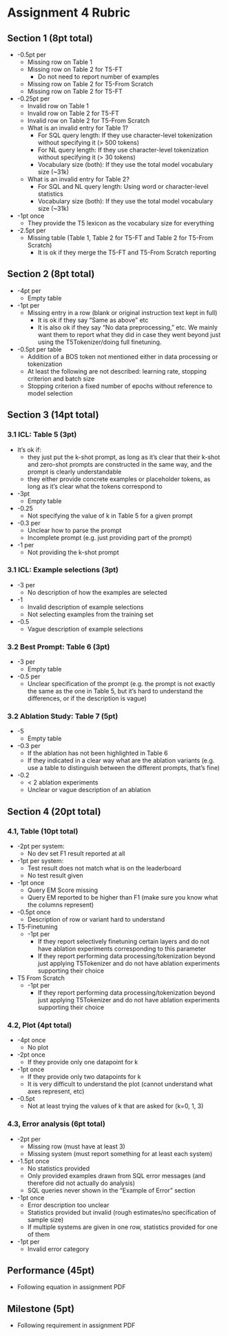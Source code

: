 Assignment 4 Rubric
===================

Section 1 (8pt total)
---------------------
* -0.5pt per 
  * Missing row on Table 1
  * Missing row on Table 2 for T5-FT
    * Do not need to report number of examples
  * Missing row on Table 2 for T5-From Scratch
  * Missing row on Table 2 for T5-FT
* -0.25pt per
  * Invalid row on Table 1
  * Invalid row on Table 2 for T5-FT
  * Invalid row on Table 2 for T5-From Scratch
  * What is an invalid entry for Table 1?
    * For SQL query length: If they use character-level tokenization without specifying it (> 500 tokens)
    * For NL query length: If they use character-level tokenization without specifying it (> 30 tokens)
    * Vocabulary size (both): If they use the total model vocabulary size (~31k)
  * What is an invalid entry for Table 2?
    * For SQL and NL query length: Using word or character-level statistics
    * Vocabulary size (both): If they use the total model vocabulary size (~31k)
* -1pt once
  * They provide the T5 lexicon as the vocabulary size for everything
* -2.5pt per
  * Missing table (Table 1, Table 2 for T5-FT and Table 2 for T5-From Scratch)
    * It is ok if they merge the T5-FT and T5-From Scratch reporting

Section 2 (8pt total)
---------------------
* -4pt per
  * Empty table
* -1pt per
  * Missing entry in a row (blank or original instruction text kept in full)
    * It is ok if they say “Same as above” etc
    * It is also ok if they say “No data preprocessing,” etc. We mainly want them to report what they did in case they went beyond just using the T5Tokenizer/doing full finetuning.
* -0.5pt per table
  * Addition of a BOS token not mentioned either in data processing or tokenization
  * At least the following are not described: learning rate, stopping criterion and batch size
  * Stopping criterion a fixed number of epochs without reference to model selection

Section 3 (14pt total)
----------------------
### 3.1 ICL: Table 5 (3pt)
* It’s ok if:
  * they just put the k-shot prompt, as long as it’s clear that their k-shot and zero-shot prompts are constructed in the same way, and the prompt is clearly understandable
  * they either provide concrete examples or placeholder tokens, as long as it’s clear what the tokens correspond to
* -3pt
  * Empty table
* -0.25
  * Not specifying the value of k in Table 5 for a given prompt
* -0.3 per
  * Unclear how to parse the prompt
  * Incomplete prompt (e.g. just providing part of the prompt)
* -1 per
  * Not providing the k-shot prompt

### 3.1 ICL: Example selections (3pt)
* -3 per
  * No description of how the examples are selected
* -1
  * Invalid description of example selections
  * Not selecting examples from the training set
* -0.5
  * Vague description of example selections

### 3.2 Best Prompt: Table 6 (3pt)
* -3 per
  * Empty table
* -0.5 per
  * Unclear specification of the prompt (e.g. the prompt is not exactly the same as the one in Table 5, but it’s hard to understand the differences, or if the description is vague)

### 3.2 Ablation Study: Table 7 (5pt)
* -5
  * Empty table
* -0.3 per
  * If the ablation has not been highlighted in Table 6
  * If they indicated in a clear way what are the ablation variants (e.g. use a table to distinguish between the different prompts, that’s fine)
* -0.2
  * < 2 ablation experiments
  * Unclear or vague description of an ablation

Section 4 (20pt total)
----------------------

### 4.1, Table (10pt total)
* -2pt per system:
  * No dev set F1 result reported at all
* -1pt per system:
  * Test result does not match what is on the leaderboard
  * No test result given
* -1pt once
  * Query EM Score missing
  * Query EM reported to be higher than F1 (make sure you know what the columns represent)
* -0.5pt once
  * Description of row or variant hard to understand
* T5-Finetuning
  * -1pt per
    * If they report selectively finetuning certain layers and do not have ablation experiments corresponding to this parameter
    * If they report performing data processing/tokenization beyond just applying T5Tokenizer and do not have ablation experiments supporting their choice
* T5 From Scratch
  * -1pt per
    * If they report performing data processing/tokenization beyond just applying T5Tokenizer and do not have ablation experiments supporting their choice

### 4.2, Plot (4pt total)
* -4pt once
  * No plot
* -2pt once
  * If they provide only one datapoint for k
* -1pt once
  * If they provide only two datapoints for k
  * It is very difficult to understand the plot (cannot understand what axes represent, etc)
* -0.5pt
  * Not at least trying the values of k that are asked for (k=0, 1, 3)

### 4.3, Error analysis (6pt total)
* -2pt per
  * Missing row (must have at least 3)
  * Missing system (must report something for at least each system)
* -1.5pt once
  * No statistics provided
  * Only provided examples drawn from SQL error messages (and therefore did not actually do analysis)
  * SQL queries never shown in the “Example of Error” section
* -1pt once
  * Error description too unclear
  * Statistics provided but invalid (rough estimates/no specification of sample size)
  * If multiple systems are given in one row, statistics provided for one of them
* -1pt per
  * Invalid error category

Performance (45pt)
------------------
* Following equation in assignment PDF

Milestone (5pt)
---------------
* Following requirement in assignment PDF